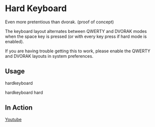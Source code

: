 # Hard Keyboard
Even more pretentious than dvorak. (proof of concept)

The keyboard layout alternates between QWERTY and DVORAK modes when the space key is pressed (or with every key press if hard mode is enabled).

If you are having trouble getting this to work, please enable the QWERTY and DVORAK layouts in system preferences.

## Usage
hardkeyboard

hardkeyboard hard

## In Action
[Youtube](https://www.youtube.com/watch?v=irYbt4nFyrk)